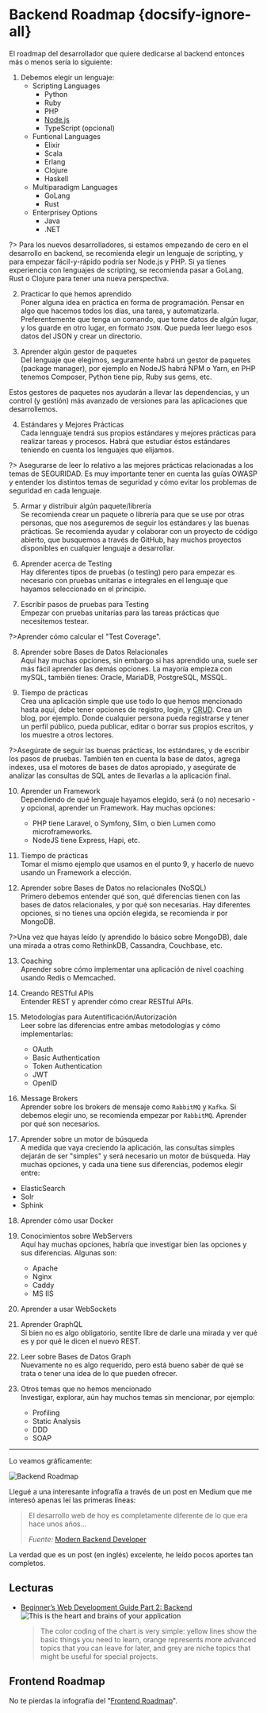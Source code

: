# Backend Roadmap {docsify-ignore-all}

El roadmap del desarrollador que quiere dedicarse al backend entonces más o menos sería lo siguiente:

1. Debemos elegir un lenguaje:
    - Scripting Languages
      - Python
      - Ruby
      - PHP
      - [Node.js](/c/node/)
      - TypeScript (opcional)
    - Funtional Languages
      - Elixir
      - Scala
      - Erlang
      - Clojure
      - Haskell
    - Multiparadigm Languages
      - GoLang
      - Rust
    - Enterprisey Options
      - Java
      - .NET

  ?> Para los nuevos desarrolladores, si estamos empezando de cero en el desarrollo en backend, se recomienda elegir un lenguaje de scripting, y para empezar fácil-y-rápido podría ser Node.js y PHP. Si ya tienes experiencia con lenguajes de scripting, se recomienda pasar a GoLang, Rust o Clojure para tener una nueva perspectiva.

2. Practicar lo que hemos aprendido  
  Poner alguna idea en práctica en forma de programación. Pensar en algo que hacemos todos los días, una tarea, y automatizarla. Preferentemente que tenga un comando, que tome datos de algún lugar, y los guarde en otro lugar, en formato `JSON`. Que pueda leer luego esos datos del JSON y crear un directorio.

3. Aprender algún gestor de paquetes  
  Del lenguaje que elegimos, seguramente habrá un gestor de paquetes (package manager), por ejemplo en NodeJS habrá NPM o Yarn, en PHP tenemos Composer, Python tiene pip, Ruby sus gems, etc.

  Estos gestores de paquetes nos ayudarán a llevar las dependencias, y un control (y gestión) más avanzado de versiones para las aplicaciones que desarrollemos.

4. Estándares y Mejores Prácticas  
  Cada lennguaje tendrá sus propios estándares y mejores prácticas para realizar tareas y procesos. Habrá que estudiar éstos estándares teniendo en cuenta los lenguajes que elijamos.

  ?> Asegurarse de leer lo relativo a las mejores prácticas relacionadas a los temas de SEGURIDAD. Es muy importante tener en cuenta las guías OWASP y entender los distintos temas de seguridad y cómo evitar los problemas de seguridad en cada lenguaje.

5. Armar y distribuir algún paquete/librería  
  Se recomienda crear un paquete o librería para que se use por otras personas, que nos aseguremos de seguir los estándares y las buenas prácticas. Se recomienda ayudar y colaborar con un proyecto de código abierto, que busquemos a través de GitHub, hay muchos proyectos disponibles en cualquier lenguaje a desarrollar.

6. Aprender acerca de Testing  
  Hay diferentes tipos de pruebas (o testing) pero para empezar es necesario con pruebas unitarias e integrales en el lenguaje que hayamos seleccionado en el principio.

7. Escribir pasos de pruebas para Testing  
  Empezar con pruebas unitarias para las tareas prácticas que necesitemos testear. 

  ?>Aprender cómo calcular el "Test Coverage".

8. Aprender sobre Bases de Datos Relacionales  
  Aquí hay muchas opciones, sin embargo si has aprendido una, suele ser más fácil aprender las demás opciones. La mayoría empieza con mySQL, también tienes: Oracle, MariaDB, PostgreSQL, MSSQL.

9. Tiempo de prácticas  
  Crea una aplicación simple que use todo lo que hemos mencionado hasta aquí, debe tener opciones de registro, login, y [CRUD](https://en.wikipedia.org/wiki/Create,_read,_update_and_delete). Crea un blog, por ejemplo. Donde cualquier persona pueda registrarse y tener un perfil público, pueda publicar, editar o borrar sus propios escritos, y los muestre a otros lectores.

  ?>Asegúrate de seguir las buenas prácticas, los estándares, y de escribir los pasos de pruebas. También ten en cuenta la base de datos, agrega indexes, usa el motores de bases de datos apropiado, y asegúrate de analizar las consultas de SQL antes de llevarlas a la aplicación final.

10. Aprender un Framework  
  Dependiendo de qué lenguaje hayamos elegido, será (o no) necesario -y opcional, aprender un Framework. Hay muchas opciones:

    - PHP tiene Laravel, o Symfony, Slim, o bien Lumen como microframeworks.
    - NodeJS tiene Express, Hapi, etc.

11. Tiempo de prácticas  
  Tomar el mismo ejemplo que usamos en el punto 9, y hacerlo de nuevo usando un Framework a elección.

12. Aprender sobre Bases de Datos no relacionales (NoSQL)  
  Primero debemos entender qué son, qué diferencias tienen con las bases de datos relacionales, y por qué son necesarias. Hay diferentes opciones, si no tienes una opción elegida, se recomienda ir por MongoDB. 

  ?>Una vez que hayas leído (y aprendido lo básico sobre MongoDB), dale una mirada a otras como RethinkDB, Cassandra, Couchbase, etc.

13. Coaching  
  Aprender sobre cómo implementar una aplicación de nivel coaching usando Redis o Memcached.

14. Creando RESTful APIs  
  Entender REST y aprender cómo crear RESTful APIs.

15. Metodologías para Autentificación/Autorización  
  Leer sobre las diferencias entre ambas metodologías y cómo implementarlas:

    - OAuth
    - Basic Authentication
    - Token Authentication
    - JWT
    - OpenID

16. Message Brokers  
  Aprender sobre los brokers de mensaje como `RabbitMQ` y `Kafka`. Si debemos elegir uno, se recomienda empezar por `RabbitMQ`. Aprender por qué son necesarios.

17. Aprender sobre un motor de búsqueda  
  A medida que vaya creciendo la aplicación, las consultas simples dejarán de ser "simples" y será necesario un motor de búsqueda. Hay muchas opciones, y cada una tiene sus diferencias, podemos elegir entre:

  - ElasticSearch
  - Solr
  - Sphink

18. Aprender cómo usar Docker

19. Conocimientos sobre WebServers  
  Aquí hay muchas opciones, habría que investigar bien las opciones y sus diferencias. Algunas son:

    - Apache
    - Nginx
    - Caddy
    - MS IIS

20. Aprender a usar WebSockets

21. Aprender GraphQL  
  Si bien no es algo obligatorio, sentite libre de darle una mirada y ver qué es y por qué le dicen el nuevo REST.

22. Leer sobre Bases de Datos Graph  
  Nuevamente no es algo requerido, pero está bueno saber de qué se trata o tener una idea de lo que pueden ofrecer.

23. Otros temas que no hemos mencionado  
  Investigar, explorar, aún hay muchos temas sin mencionar, por ejemplo:

    - Profiling
    - Static Analysis
    - DDD
    - SOAP

***

Lo veamos gráficamente:

![Backend Roadmap](https://raw.githubusercontent.com/kamranahmedse/developer-roadmap/master/img/backend.png)

Llegué a una interesante infografía a través de un post en Medium que me interesó apenas leí las primeras líneas:
>El desarrollo web de hoy es completamente diferente de lo que era hace unos años... 
>
>_Fuente:_ [Modern Backend Developer](https://medium.com/tech-tajawal/modern-backend-developer-in-2018-6b3f7b5f8b9)

La verdad que es un post (en inglés) excelente, he leído pocos aportes tan completos.

## Lecturas

- [Beginner’s Web Development Guide Part 2: Backend](https://medium.com/devtrailsio/beginners-web-development-guide-part-2-backend-fd466212dbfc)
   ![This is the heart and brains of your application](https://cdn-images-1.medium.com/max/1000/1*1DSs5H0UvHru5L1tL9IrMA.png)
   >The color coding of the chart is very simple: yellow lines show the basic things you need to learn, orange represents more advanced topics that you can leave for later, and grey are niche topics that might be useful for special projects.

## Frontend Roadmap

No te pierdas la infografía del "[Frontend Roadmap](/c/frontend-roadmap.md)".
